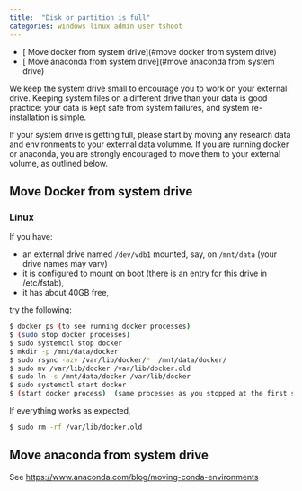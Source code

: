 ```yaml
---
title:  "Disk or partition is full"
categories: windows linux admin user tshoot
---
```




  -  [ Move docker from system drive](#move docker from system drive)
  -  [ Move anaconda from system drive](#move anaconda from system drive)

We keep the system drive small to encourage you to work on your external drive.
Keeping system files on a different drive than your data is good practice:  your
data is kept safe from system failures, and system re-installation is simple.

If your system drive is getting full, please start by moving any research data and
environments to your external data volumme.
If you are running docker or anaconda, you are strongly encouraged to move them to your external volume, as outlined below.


## Move Docker from system drive  

### Linux

If you have:

* an external drive named `/dev/vdb1` mounted, say, on `/mnt/data`  (your drive names may vary)
* it is configured to mount on boot (there is an entry for this drive in /etc/fstab),  
* it has about 40GB free, 

try the following:

```bash 
$ docker ps (to see running docker processes)
$ (sudo stop docker processes)
$ sudo systemctl stop docker
$ mkdir -p /mnt/data/docker
$ sudo rsync -azv /var/lib/docker/*  /mnt/data/docker/
$ sudo mv /var/lib/docker /var/lib/docker.old
$ sudo ln -s /mnt/data/docker /var/lib/docker
$ sudo systemctl start docker
$ (start docker process)  (same processes as you stopped at the first step)
```

If everything works as expected, 

``` bash
$ sudo rm -rf /var/lib/docker.old
```


## Move anaconda from system drive

See https://www.anaconda.com/blog/moving-conda-environments

